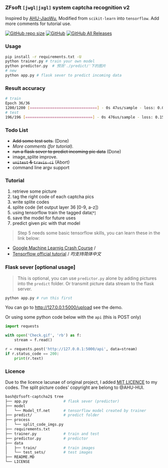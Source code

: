 ### ZFsoft `[jwgl|jxgl]` system captcha recognition v2

Inspired by [AHU-JiaoWu](https://github.com/AHU-HUI/AHU-JiaoWu),
Modified from `scikit-learn` into `tensorflow`. Add more comments for tutorial use.

[![GitHub repo size](https://img.shields.io/github/repo-size/symant233/zfsoft-captcha2)](https://github.com/symant233/zfsoft-captcha2/archive/master.zip) [![GitHub](https://img.shields.io/github/license/symant233/zfsoft-captcha2)](https://github.com/symant233/zfsoft-captcha2/blob/master/LICENSE) [![GitHub All Releases](https://img.shields.io/github/downloads/symant233/zfsoft-captcha2/total)](https://github.com/symant233/zfsoft-captcha2/releases)

### Usage
```bash
pip install -r requirements.txt -U
python trainer.py # train your own model
python predictor.py  # 预测'./predict/'下的图片
# new
python app.py # flask sever to predict incoming data
```

### Result accuracy
```bash
# train
Epoch 36/36
1200/1200 [==============================] - 0s 47us/sample - loss: 0.0321 - acc: 0.9967
# test
196/196 [==============================] - 0s 476us/sample - loss: 0.1501 - acc: 0.9643
```

### Todo List
 - ~~Add some test sets.~~ (Done)
 - *More comments (for tutorial).*
 - ~~run a flask sever to predict incoming pic data~~ (Done)
 - image_splite improve.
 - ~~`unitest` & `travis-ci`~~ (Abort)
 - command line argv support

### Tutorial
1. retrieve some picture
2. tag the right code of each captcha pics
3. write splite codes 
4. splite code (let output layer 36 [0-9, a-z])
5. using tensorflow train the tagged data<small>[*]</small>
6. save the model for future uses
7. predict given pic with that model

> Step 5 needs some basic tensorflow skills, you can learn these in the link below:
 - [Google Machine Learnig Crash Course](https://developers.google.com/machine-learning/crash-course/prereqs-and-prework) /
 - [Tensorflow official tutorial](https://www.tensorflow.org/tutorials) /
*均支持简体中文*

### Flask sever [optional usage]
> This is optional, you can use `predictor.py` alone by adding pictures into the `predict` folder. Or transmit picture data stream to the flask server.

```bash
python app.py # run this first
```
You can go to http://127.0.0.1:5000/upload see the demo.

Or using some python code below with the `api` (this is POST only) 
```python
import requests

with open('Check.gif', 'rb') as f:
    stream = f.read()

r = requests.post('http://127.0.0.1:5000/api', data=stream)
if r.status_code == 200:
    print(r.text)
```

### Licence
Due to the licence lacunae of original project, I added [MIT LICENCE](https://github.com/symant233/zfsoft-captcha2/blob/master/LICENSE) to my codes. The split picture codes' copyright are belong to @AHU-HUI.

```bash
bash@zfsoft-captcha2$ tree
├── app.py                # flask sever (predictor)
├── model
│   └── Model_tf.net      # tensorflow model created by trainer
├── predict/              # predict folder
├── process   
│   └── split_code_imgs.py
├── requirements.txt      
├── trainer.py            # train and test
├── predictor.py          # predictor
├── data
│   ├── train/            # train images
│   └── test_sets/        # test images
├── README.MD
└── LICENSE
```